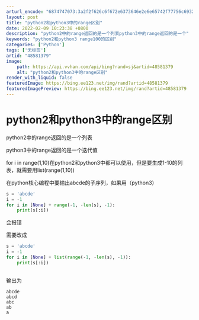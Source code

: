 ```yaml
---
arturl_encode: "6874747073:3a2f2f626c6f672e6373646e2e6e65742f77756c6932343936:2f61727469636c652f64657461696c732f3438353831333739"
layout: post
title: "python2和python3中的range区别"
date: 2022-02-09 10:23:38 +0800
description: "python2中的range返回的是一个列表python3中的range返回的是一个"
keywords: "python2和python3 range100的区别"
categories: ['Python']
tags: ['无标签']
artid: "48581379"
image:
    path: https://api.vvhan.com/api/bing?rand=sj&artid=48581379
    alt: "python2和python3中的range区别"
render_with_liquid: false
featuredImage: https://bing.ee123.net/img/rand?artid=48581379
featuredImagePreview: https://bing.ee123.net/img/rand?artid=48581379
---
```


# python2和python3中的range区别

python2中的range返回的是一个列表

python3中的range返回的是一个迭代值

for i in range(1,10)在python2和python3中都可以使用，但是要生成1-10的列表，就需要用list(range(1,10))

在python核心编程中要输出abcde的子序列，如果用（python3）

```python
s = 'abcde'
i = -1
for i in [None] + range(-1, -len(s), -1):
    print(s[:i])
```

会报错

需要改成

```python
s = 'abcde'
i = -1
for i in [None] + list(range(-1, -len(s), -1)):
    print(s[:i])
    
```

输出为

```plain
abcde
abcd
abc
ab
a
```